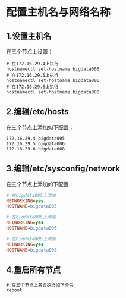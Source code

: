 配置主机名与网络名称
================================================================================
## 1.设置主机名
在三个节点上设置：
```shell
# 在172.16.29.4上执行
hostnamectl set-hostname bigdata005
# 在172.16.29.5上执行
hostnamectl set-hostname bigdata006
# 在172.16.29.6上执行
hostnamectl set-hostname bigdata008
```

## 2.编辑/etc/hosts
在三个节点上添加如下配置：
```
172.16.29.4 bigdata005
172.16.29.5 bigdata006
172.16.29.6 bigdata008
```

## 3.编辑/etc/sysconfig/network
在三个节点上添加如下配置：
```ini
# 在bigdata005上添加
NETWORKING=yes
HOSTNAME=bigdata005

# 在bigdata006上添加
NETWORKING=yes
HOSTNAME=bigdata006

# 在bigdata008上添加
NETWORKING=yes
HOSTNAME=bigdata008
```

## 4.重启所有节点 
```shell
# 在三个节点上各自执行如下命令
reboot
```
